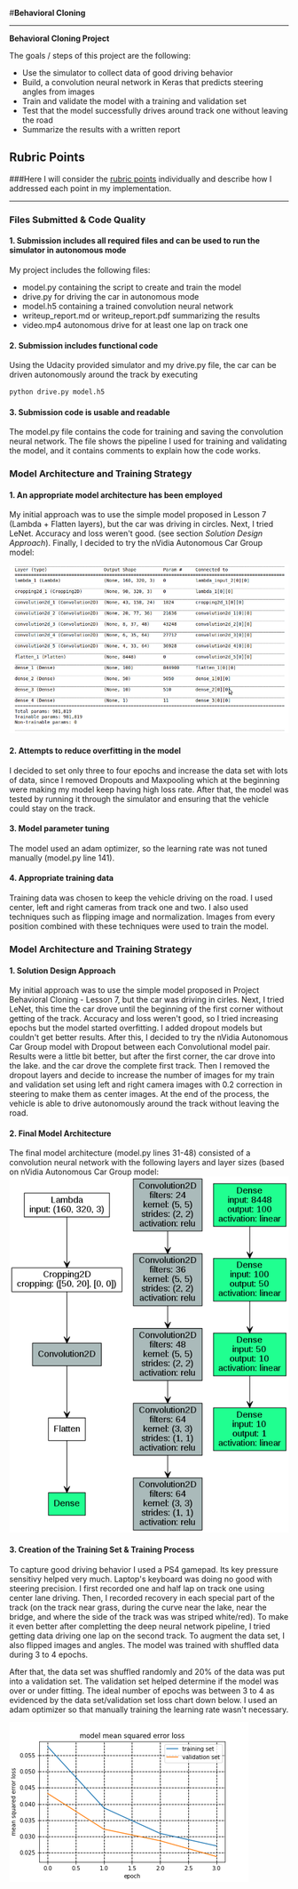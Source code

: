 #**Behavioral Cloning** 

---

**Behavioral Cloning Project**

The goals / steps of this project are the following:
* Use the simulator to collect data of good driving behavior
* Build, a convolution neural network in Keras that predicts steering angles from images
* Train and validate the model with a training and validation set
* Test that the model successfully drives around track one without leaving the road
* Summarize the results with a written report


[//]: # (Image References)

[image1]: ./images/model.png "Model Visualization"
[image2]: ./images/my_conv_net.png "My Convnet architecture"
[image3]: ./images/mse.png "Model Loss"

## Rubric Points
###Here I will consider the [rubric points](https://review.udacity.com/#!/rubrics/432/view) individually and describe how I addressed each point in my implementation.  

---
### Files Submitted & Code Quality

#### 1. Submission includes all required files and can be used to run the simulator in autonomous mode

My project includes the following files:
* model.py containing the script to create and train the model
* drive.py for driving the car in autonomous mode
* model.h5 containing a trained convolution neural network 
* writeup_report.md or writeup_report.pdf summarizing the results
* video.mp4 autonomous drive for at least one lap on track one

#### 2. Submission includes functional code
Using the Udacity provided simulator and my drive.py file, the car can be driven autonomously around the track by executing 
```sh
python drive.py model.h5
```

#### 3. Submission code is usable and readable

The model.py file contains the code for training and saving the convolution neural network. The file shows the pipeline I used for training and validating the model, and it contains comments to explain how the code works.

### Model Architecture and Training Strategy

#### 1. An appropriate model architecture has been employed

My initial approach was to use the simple model proposed in Lesson 7 (Lambda + Flatten layers), but the car was driving in circles. Next, I tried LeNet. Accuracy and loss weren't good. (see section *Solution Design Approach*).
Finally, I decided to try the nVidia Autonomous Car Group model:

![alt text][image2]

#### 2. Attempts to reduce overfitting in the model

I decided to set only three to four epochs and increase the data set with lots of data, since I removed Dropouts and Maxpooling which at the beginning were making my model keep having high loss rate. 
After that, the model was tested by running it through the simulator and ensuring that the vehicle could stay on the track.

#### 3. Model parameter tuning

The model used an adam optimizer, so the learning rate was not tuned manually (model.py line 141).

#### 4. Appropriate training data

Training data was chosen to keep the vehicle driving on the road. I used center, left and right cameras from track one and two. I also used techniques such as flipping image and normalization. Images from every position combined with these techniques were used to train the model.

### Model Architecture and Training Strategy

#### 1. Solution Design Approach

My initial approach was to use the simple model proposed in Project Behavioral Cloning - Lesson 7, but the car was driving in cirles. Next, I tried LeNet, this time the car drove until the beginning of the first corner without getting of the track. Accuracy and loss weren't good, so I tried increasing epochs but the model started overfitting. I added dropout models but couldn't get better results. After this, I decided to try the nVidia Autonomous Car Group model with Dropout between each Convolutional model pair. Results were a little bit better, but after the first corner, the car drove into the lake. and the car drove the complete first track. Then I removed the dropout layers and decide to increase the number of images for my train and validation set using left and right camera images with 0.2 correction in steering to make them as center images. 
At the end of the process, the vehicle is able to drive autonomously around the track without leaving the road.

#### 2. Final Model Architecture

The final model architecture (model.py lines 31-48) consisted of a convolution neural network with the following layers and layer sizes (based on nVidia Autonomous Car Group model:
![alt text][image1]

#### 3. Creation of the Training Set & Training Process

To capture good driving behavior I used a PS4 gamepad. Its key pressure sensitivy helped very much. Laptop's keyboard was doing no good with steering precision. 
I first recorded one and half lap on track one using center lane driving. Then, I recorded recovery in each special part of the track (on the track near grass, during the curve near the lake, near the bridge, and where the side of the track was was striped white/red). To make it even better after completting the deep neural network pipeline, I tried getting data driving one lap on the second track. To augment the data set, I also flipped images and angles. The model was trained with shuffled data during 3 to 4 epochs.

After that, the data set was shuffled randomly and 20% of the data was put into a validation set. 
The validation set helped determine if the model was over or under fitting. The ideal number of epochs was between 3 to 4 as evidenced by the data set/validation set loss chart down below. I used an adam optimizer so that manually training the learning rate wasn't necessary.

![alt text][image3]
